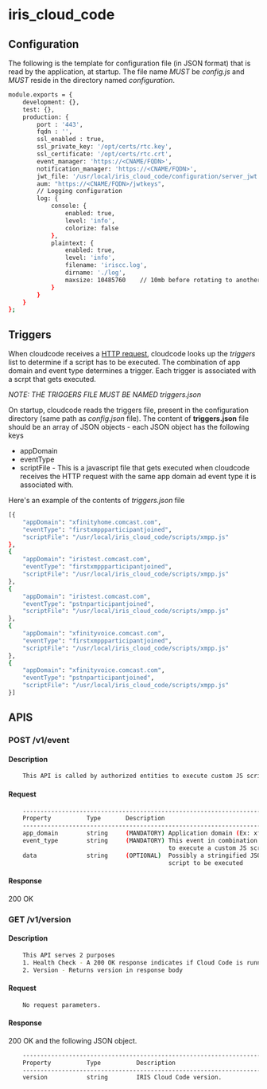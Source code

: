 # iris_cloud_code

## Configuration

The following is the template for configuration file (in JSON format) that is read by the application, at startup. The file
name *MUST* be *config.js* and *MUST* reside in the directory named *configuration*.

```sh
module.exports = {
	development: {},
	test: {},
	production: {
		port : '443',                                	                              <--- MUST specify port if ssl_enabled is false. If true, this value is ignored
		fqdn : '',                                                                  <--- FQDN/IP OF THE HOST WHERE THIS APPLICATION IS GOING TO RUN 
		ssl_enabled : true,	                                                        <--- if true, the port is ALWAYS 443
		ssl_private_key: '/opt/certs/rtc.key',                                      <--- absolute/relative PATH + key file - relative PATH starts from the base directory
		ssl_certificate: '/opt/certs/rtc.crt',                                      <--- absolute/relative PATH + cert file - relative PATH starts from the base directory		
		event_manager: 'https://<CNAME/FQDN>',                                      <--- CNAME/FQDN OF EVENT MANAGER - MUST START WITH SCHEME (HTTP:// or HTTPS://)
		notification_manager: 'https://<CNAME/FQDN>',                               <--- CNAME/FQDN OF NOTIFICATION MANAGER - MUST START WITH SCHEME (HTTP:// or HTTPS://)
		jwt_file: '/usr/local/iris_cloud_code/configuration/server_jwt.txt'         <--- FILE MUST CONTAIN A JWT WITH SCOPE "iris server". ALTHOUGH NOT MANDATORY, DO NOT CHANGE THE PATH AND FILE NAME
		aum: "https://<CNAME/FQDN>/jwtkeys",                                        <-- CNAME/FQDN OF AUTH MANAGER - MUST START WITH SCHEME (HTTP:// or HTTPS://)
		// Logging configuration
		log: {                                                                      <--- DO NOT TOUCH. LEAVE THIS ENTIRE OBJECT AS IS
			console: {
				enabled: true,
				level: 'info',
				colorize: false
			},
			plaintext: {
				enabled: true,
				level: 'info',
				filename: 'iriscc.log',
				dirname: './log',
				maxsize: 10485760    // 10mb before rotating to another file
			}
		}
	}	
};
```

## Triggers

When cloudcode receives a [HTTP request](#post-v1event), cloudcode looks up the *triggers* list to determine if a 
script has to be executed. The combination of app domain and event type determines a trigger. Each trigger is associated 
with a scrpt that gets executed. 

*NOTE: THE TRIGGERS FILE MUST BE NAMED *triggers.json**

On startup, cloudcode reads the triggers file, present in the configuration directory (same path as *config.json* file).
The content of **triggers.json** file should be an array of JSON objects - each JSON object has the following keys

 - appDomain  
 - eventType
 - scriptFile - This is a javascript file that gets executed when cloudcode receives the HTTP request with the same
                app domain ad event type it is associated with.
 

Here's an example of the contents of *triggers.json* file

```sh
[{
    "appDomain": "xfinityhome.comcast.com",
    "eventType": "firstxmppparticipantjoined",
    "scriptFile": "/usr/local/iris_cloud_code/scripts/xmpp.js"
},
{
    "appDomain": "iristest.comcast.com",
    "eventType": "firstxmppparticipantjoined",
    "scriptFile": "/usr/local/iris_cloud_code/scripts/xmpp.js"
},
{
    "appDomain": "iristest.comcast.com",
    "eventType": "pstnparticipantjoined",
    "scriptFile": "/usr/local/iris_cloud_code/scripts/xmpp.js"
},
{
    "appDomain": "xfinityvoice.comcast.com",
    "eventType": "firstxmppparticipantjoined",
    "scriptFile": "/usr/local/iris_cloud_code/scripts/xmpp.js"
},
{
    "appDomain": "xfinityvoice.comcast.com",
    "eventType": "pstnparticipantjoined",
    "scriptFile": "/usr/local/iris_cloud_code/scripts/xmpp.js"
}]
``` 

## APIS

### POST /v1/event

#### Description
```sh
	This API is called by authorized entities to execute custom JS scripts
```

#### Request

```sh
	----------------------------------------------------------------------------------------------
	Property          Type       Description
	----------------------------------------------------------------------------------------------
	app_domain        string     (MANDATORY) Application domain (Ex: xfinityvoice.comcast.com,....)
	event_type        string     (MANDATORY) This event in combination with the app_domain acts as a trigger
	                                         to execute a custom JS script
	data              string     (OPTIONAL)  Possibly a stringified JSON - serves as input to the 
	                                         script to be executed
```

#### Response

200 OK 

### GET /v1/version

#### Description
```sh
	This API serves 2 purposes
	1. Health Check - A 200 OK response indicates if Cloud Code is running.
	2. Version - Returns version in response body
```

#### Request

```sh
	No request parameters.
```

#### Response

200 OK and the following JSON object.

```sh
	----------------------------------------------------------------------------------------------
	Property          Type          Description
	----------------------------------------------------------------------------------------------
	version           string        IRIS Cloud Code version.
```

